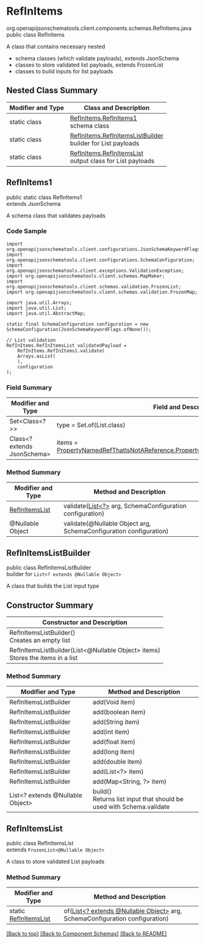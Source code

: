 # RefInItems
org.openapijsonschematools.client.components.schemas.RefInItems.java
public class RefInItems

A class that contains necessary nested
- schema classes (which validate payloads), extends JsonSchema
- classes to store validated list payloads, extends FrozenList
- classes to build inputs for list payloads

## Nested Class Summary
| Modifier and Type | Class and Description |
| ----------------- | ---------------------- |
| static class | [RefInItems.RefInItems1](#refinitems1)<br> schema class |
| static class | [RefInItems.RefInItemsListBuilder](#refinitemslistbuilder)<br> builder for List payloads |
| static class | [RefInItems.RefInItemsList](#refinitemslist)<br> output class for List payloads |

## RefInItems1
public static class RefInItems1<br>
extends JsonSchema

A schema class that validates payloads

### Code Sample
```
import org.openapijsonschematools.client.configurations.JsonSchemaKeywordFlags;
import org.openapijsonschematools.client.configurations.SchemaConfiguration;
import org.openapijsonschematools.client.exceptions.ValidationException;
import org.openapijsonschematools.client.schemas.MapMaker;
import org.openapijsonschematools.client.schemas.validation.FrozenList;
import org.openapijsonschematools.client.schemas.validation.FrozenMap;

import java.util.Arrays;
import java.util.List;
import java.util.AbstractMap;

static final SchemaConfiguration configuration = new SchemaConfiguration(JsonSchemaKeywordFlags.ofNone());

// List validation
RefInItems.RefInItemsList validatedPayload =
    RefInItems.RefInItems1.validate(
    Arrays.asList(
    ),
    configuration
);
```

### Field Summary
| Modifier and Type | Field and Description |
| ----------------- | ---------------------- |
| Set<Class<?>> | type = Set.of(List.class) |
| Class<? extends JsonSchema> | items = [PropertyNamedRefThatIsNotAReference.PropertyNamedRefThatIsNotAReference1.class](../../components/schemas/PropertyNamedRefThatIsNotAReference.md#propertynamedrefthatisnotareference1) |

### Method Summary
| Modifier and Type | Method and Description |
| ----------------- | ---------------------- |
| [RefInItemsList](#refinitemslist) | validate([List<?>](#refinitemslistbuilder) arg, SchemaConfiguration configuration) |
| @Nullable Object | validate(@Nullable Object arg, SchemaConfiguration configuration) |
## RefInItemsListBuilder
public class RefInItemsListBuilder<br>
builder for `List<? extends @Nullable Object>`

A class that builds the List input type

## Constructor Summary
| Constructor and Description |
| --------------------------- |
| RefInItemsListBuilder()<br>Creates an empty list |
| RefInItemsListBuilder(List<@Nullable Object> items)<br>Stores the items in a list |

### Method Summary
| Modifier and Type | Method and Description |
| ----------------- | ---------------------- |
| RefInItemsListBuilder | add(Void item) |
| RefInItemsListBuilder | add(boolean item) |
| RefInItemsListBuilder | add(String item) |
| RefInItemsListBuilder | add(int item) |
| RefInItemsListBuilder | add(float item) |
| RefInItemsListBuilder | add(long item) |
| RefInItemsListBuilder | add(double item) |
| RefInItemsListBuilder | add(List<?> item) |
| RefInItemsListBuilder | add(Map<String, ?> item) |
| List<? extends @Nullable Object> | build()<br>Returns list input that should be used with Schema.validate |

## RefInItemsList
public class RefInItemsList<br>
extends `FrozenList<@Nullable Object>`

A class to store validated List payloads

### Method Summary
| Modifier and Type | Method and Description |
| ----------------- | ---------------------- |
| static [RefInItemsList](#refinitemslist) | of([List<? extends @Nullable Object>](#refinitemslistbuilder) arg, SchemaConfiguration configuration) |

[[Back to top]](#top) [[Back to Component Schemas]](../../../README.md#Component-Schemas) [[Back to README]](../../../README.md)
